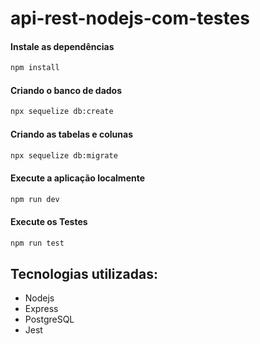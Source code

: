 # api-rest-nodejs-com-testes

#### Instale as dependências

```sh
npm install
```

#### Criando o banco de dados

```sh
npx sequelize db:create
```
#### Criando as tabelas e colunas

```sh
npx sequelize db:migrate
```


#### Execute a aplicação localmente

```sh
npm run dev
```

#### Execute os Testes

```sh
npm run test
```

## Tecnologias utilizadas:
- Nodejs
- Express
- PostgreSQL
- Jest
